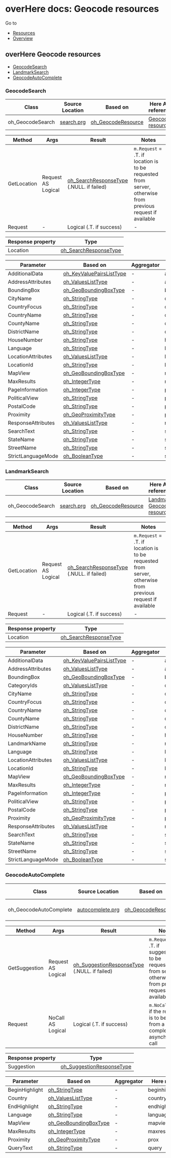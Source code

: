 # overHere docs: Geocode resources

Go to
* [Resources](resources.md "Resources")
* [Overview](../README.md "Overview")

## overHere Geocode resources

* [GeocodeSearch](#geocodesearch "GeocodeSearch")
* [LandmarkSearch](#landmarksearch "LandmarkSearch")
* [GeocodeAutoComplete](#geocodeautocomplete "GeocodeAutoComplete")

<a name="geocodesearch" />

### GeocodeSearch

| Class | Source Location | Based on | Here API reference | Asynchronous |
| --- | --- | --- | --- | --- |
| oh_GeocodeSearch | [search.prg](../source/api/geocoding/search.prg "search.prg") | [oh_GeocodeResource](../source/api/geocoding/geocode.prg "oh_GeocodeResource") | [Geocode resource](https://developer.here.com/documentation/geocoder/topics/resource-geocode.html "Geocode Resource") | Disabled |

| Method | Args | Result | Notes |
| --- | --- | --- | --- |
| GetLocation | Request AS Logical | [oh_SearchResponseType](datatypes_geocode#oh_SearchResponseType "oh_SearchResponseType") (.NULL. if failed) | `m.Request` = .T. if location is to be requested from server, otherwise from previous request if available |
| Request | - | Logical (.T. if success) | - |

| Response property | Type |
| --- | --- |
| Location | [oh_SearchResponseType](datatypes_geocode#oh_SearchResponseType "oh_SearchResponseType") |

| Parameter | Based on | Aggregator | Here name |
| --- | --- | --- | --- |
| AdditionalData | [oh_KeyValuePairsListType](datatypes_base.md#oh_KeyValuePairsListType "oh_KeyValuePairsListType") | - | additionaldata |
| AddressAttributes | [oh_ValuesListType](datatypes_base.md#oh_ValuesListType "oh_ValuesListType") | - | addressattributes |
| BoundingBox | [oh_GeoBoundingBoxType](datatypes_base.md#oh_GeoBoundingBoxType "oh_GeoBoundingBoxType") | - | bbox |
| CityName | [oh_StringType](datatypes_base.md#oh_StringType "oh_StringType") | - | city |
| CountryFocus | [oh_StringType](datatypes_base.md#oh_StringType "oh_StringType") | - | countryfocus |
| CountryName | [oh_StringType](datatypes_base.md#oh_StringType "oh_StringType") | - | country |
| CountyName | [oh_StringType](datatypes_base.md#oh_StringType "oh_StringType") | - | county |
| DistrictName | [oh_StringType](datatypes_base.md#oh_StringType "oh_StringType") | - | district |
| HouseNumber | [oh_StringType](datatypes_base.md#oh_StringType "oh_StringType") | - | housenumber |
| Language | [oh_StringType](datatypes_base.md#oh_StringType "oh_StringType") | - | language |
| LocationAttributes | [oh_ValuesListType](datatypes_base.md#oh_ValuesListType "oh_ValuesListType") | - | locationattributes |
| LocationId | [oh_StringType](datatypes_base.md#oh_StringType "oh_StringType") | - | locationid |
| MapView | [oh_GeoBoundingBoxType](datatypes_base.md#oh_GeoBoundingBoxType "oh_GeoBoundingBoxType") | - | mapview |
| MaxResults | [oh_IntegerType](datatypes_base.md#oh_IntegerType "oh_IntegerType") | - | maxresults |
| PageInformation | [oh_IntegerType](datatypes_base.md#oh_IntegerType "oh_IntegerType") | - | pageinformation |
| PoliticalView | [oh_StringType](datatypes_base.md#oh_StringType "oh_StringType") | - | politicalview |
| PostalCode | [oh_StringType](datatypes_base.md#oh_StringType "oh_StringType") | - | postalcode |
| Proximity | [oh_GeoProximityType](datatypes_base.md#oh_GeoProximityType "oh_GeoProximityType") | - | prox |
| ResponseAttributes | [oh_ValuesListType](datatypes_base.md#oh_ValuesListType "oh_ValuesListType") | - | responseattributes |
| SearchText | [oh_StringType](datatypes_base.md#oh_StringType "oh_StringType") | - | searchtext |
| StateName | [oh_StringType](datatypes_base.md#oh_StringType "oh_StringType") | - | state |
| StreetName | [oh_StringType](datatypes_base.md#oh_StringType "oh_StringType") | - | street |
| StrictLanguageMode | [oh_BooleanType](datatypes_base.md#oh_BooleanType "oh_BooleanType") | - | strictlanguagemode |

<a name="landmarksearch" />

### LandmarkSearch

| Class | Source Location | Based on | Here API reference | Asynchronous |
| --- | --- | --- | --- | --- |
| oh_GeocodeSearch | [search.prg](../source/api/geocoding/search.prg "search.prg") | [oh_GeocodeResource](../source/api/geocoding/geocode.prg "oh_GeocodeResource") | [Landmark Geocode resource](https://developer.here.com/documentation/geocoder/topics/resource-search.html "Landmark Geocode Resource") | Disabled |

| Method | Args | Result | Notes |
| --- | --- | --- | --- |
| GetLocation | Request AS Logical | [oh_SearchResponseType](datatypes_geocode#oh_SearchResponseType "oh_SearchResponseType") (.NULL. if failed) | `m.Request` = .T. if location is to be requested from server, otherwise from previous request if available |
| Request | - | Logical (.T. if success) | - |

| Response property | Type |
| --- | --- |
| Location | [oh_SearchResponseType](datatypes_geocode#oh_SearchResponseType "oh_SearchResponseType") |

| Parameter | Based on | Aggregator | Here name |
| --- | --- | --- | --- |
| AdditionalData | [oh_KeyValuePairsListType](datatypes_base.md#oh_KeyValuePairsListType "oh_KeyValuePairsListType") | - | additionaldata |
| AddressAttributes | [oh_ValuesListType](datatypes_base.md#oh_ValuesListType "oh_ValuesListType") | - | addressattributes |
| BoundingBox | [oh_GeoBoundingBoxType](datatypes_base.md#oh_GeoBoundingBoxType "oh_GeoBoundingBoxType") | - | bbox |
| CategoryIds | [oh_ValuesListType](datatypes_base.md#oh_ValuesListType "oh_ValuesListType") | - | categoryids |
| CityName | [oh_StringType](datatypes_base.md#oh_StringType "oh_StringType") | - | city |
| CountryFocus | [oh_StringType](datatypes_base.md#oh_StringType "oh_StringType") | - | countryfocus |
| CountryName | [oh_StringType](datatypes_base.md#oh_StringType "oh_StringType") | - | country |
| CountyName | [oh_StringType](datatypes_base.md#oh_StringType "oh_StringType") | - | county |
| DistrictName | [oh_StringType](datatypes_base.md#oh_StringType "oh_StringType") | - | district |
| HouseNumber | [oh_StringType](datatypes_base.md#oh_StringType "oh_StringType") | - | housenumber |
| LandmarkName | [oh_StringType](datatypes_base.md#oh_StringType "oh_StringType") | - | name |
| Language | [oh_StringType](datatypes_base.md#oh_StringType "oh_StringType") | - | language |
| LocationAttributes | [oh_ValuesListType](datatypes_base.md#oh_ValuesListType "oh_ValuesListType") | - | locationattributes |
| LocationId | [oh_StringType](datatypes_base.md#oh_StringType "oh_StringType") | - | locationid |
| MapView | [oh_GeoBoundingBoxType](datatypes_base.md#oh_GeoBoundingBoxType "oh_GeoBoundingBoxType") | - | mapview |
| MaxResults | [oh_IntegerType](datatypes_base.md#oh_IntegerType "oh_IntegerType") | - | maxresults |
| PageInformation | [oh_IntegerType](datatypes_base.md#oh_IntegerType "oh_IntegerType") | - | pageinformation |
| PoliticalView | [oh_StringType](datatypes_base.md#oh_StringType "oh_StringType") | - | politicalview |
| PostalCode | [oh_StringType](datatypes_base.md#oh_StringType "oh_StringType") | - | postalcode |
| Proximity | [oh_GeoProximityType](datatypes_base.md#oh_GeoProximityType "oh_GeoProximityType") | - | prox |
| ResponseAttributes | [oh_ValuesListType](datatypes_base.md#oh_ValuesListType "oh_ValuesListType") | - | responseattributes |
| SearchText | [oh_StringType](datatypes_base.md#oh_StringType "oh_StringType") | - | searchtext |
| StateName | [oh_StringType](datatypes_base.md#oh_StringType "oh_StringType") | - | state |
| StreetName | [oh_StringType](datatypes_base.md#oh_StringType "oh_StringType") | - | street |
| StrictLanguageMode | [oh_BooleanType](datatypes_base.md#oh_BooleanType "oh_BooleanType") | - | strictlanguagemode |

<a name="geocodeautocomplete" />

### GeocodeAutoComplete

| Class | Source Location | Based on | Here API reference | Asynchronous |
| --- | --- | --- | --- | --- |
| oh_GeocodeAutoComplete | [autocomplete.prg](../source/api/geocoding/autocomplete.prg "autocomplete.prg") | [oh_GeocodeResource](../source/api/geocoding/geocode.prg "oh_GeocodeResource") | [Geocode Autocomplete resource](https://developer.here.com/documentation/geocoder-autocomplete/topics/resource-suggest.html "Geocode Autocomplete resource") | Enabled |

| Method | Args | Result | Notes |
| --- | --- | --- | --- |
| GetSuggestion | Request AS Logical | [oh_SuggestionResponseType](datatypes_geocode#oh_SuggestionResponseType "oh_SuggestionResponseType") (.NULL. if failed) | `m.Request` = .T. if suggestion is to be requested from server, otherwise from previous request if available |
| Request | NoCall AS Logical | Logical (.T. if success) | `m.NoCall` = .T. if the request is to be built from a completed asynchronous call |

| Response property | Type |
| --- | --- |
| Suggestion | [oh_SuggestionResponseType](datatypes_geocode#oh_SuggestionResponseType "oh_SuggestionResponseType") |

| Parameter | Based on | Aggregator | Here name |
| --- | --- | --- | --- |
| BeginHighlight | [oh_StringType](datatypes_base.md#oh_StringType "oh_StringType") | - | beginhighlight |
| Country | [oh_ValuesListType](datatypes_base.md#oh_ValuesListType "oh_ValuesListType") | - | country |
| EndHighlight | [oh_StringType](datatypes_base.md#oh_StringType "oh_StringType") | - | endhighlight |
| Language | [oh_StringType](datatypes_base.md#oh_StringType "oh_StringType") | - | language |
| MapView | [oh_GeoBoundingBoxType](datatypes_base.md#oh_GeoBoundingBoxType "oh_GeoBoundingBoxType") | - | mapview |
| MaxResults | [oh_IntegerType](datatypes_base.md#oh_IntegerType "oh_IntegerType") | - | maxresults |
| Proximity | [oh_GeoProximityType](datatypes_base.md#oh_GeoProximityType "oh_GeoProximityType") | - | prox |
| QueryText | [oh_StringType](datatypes_base.md#oh_StringType "oh_StringType") | - | query |
